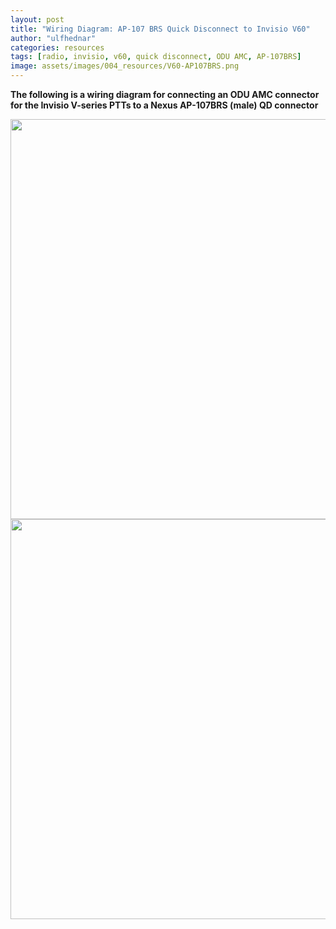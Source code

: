 ```yaml
---
layout: post
title: "Wiring Diagram: AP-107 BRS Quick Disconnect to Invisio V60"
author: "ulfhednar"
categories: resources
tags: [radio, invisio, v60, quick disconnect, ODU AMC, AP-107BRS]
image: assets/images/004_resources/V60-AP107BRS.png
---
```



**The following is a wiring diagram for connecting an ODU AMC connector for the Invisio V-series PTTs to a Nexus AP-107BRS (male) QD connector**


<div class="image-thumbnail">
	<a href="{{site.baseurl}}/assets/images/004_resources/AP-107BRS-V60.png">
		<img src="{{site.baseurl}}/assets/images/004_resources/AP-107BRS-V60.png" width="640"/>
	</a>
</div>


<div class="image-thumbnail">
	<a href="{{site.baseurl}}/assets/images/004_resources/V60-AP107BRS.png">
		<img src="{{site.baseurl}}/assets/images/004_resources/V60-AP107BRS.png" width="640"/>
	</a>
</div>